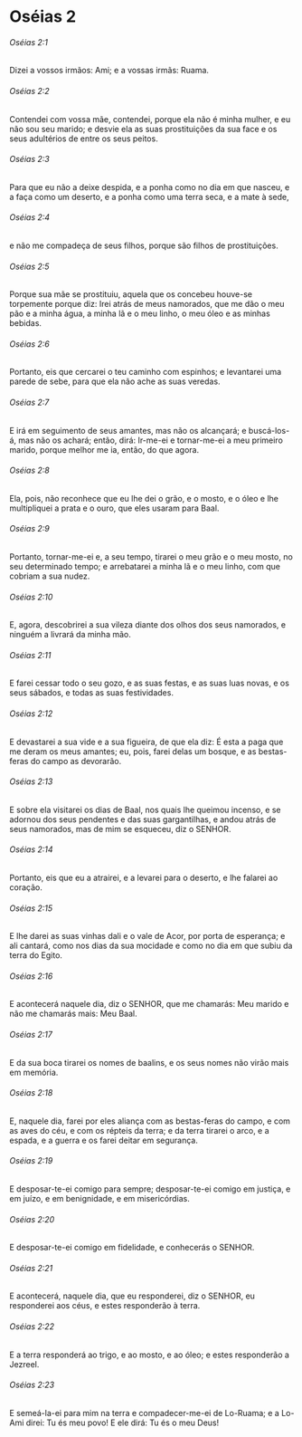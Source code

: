 # Oséias 2

###### Oséias 2:1

Dizei a vossos irmãos: Ami; e a vossas irmãs: Ruama.

###### Oséias 2:2

Contendei com vossa mãe, contendei, porque ela não é minha mulher, e eu não sou seu marido; e desvie ela as suas prostituições da sua face e os seus adultérios de entre os seus peitos.

###### Oséias 2:3

Para que eu não a deixe despida, e a ponha como no dia em que nasceu, e a faça como um deserto, e a ponha como uma terra seca, e a mate à sede,

###### Oséias 2:4

e não me compadeça de seus filhos, porque são filhos de prostituições.

###### Oséias 2:5

Porque sua mãe se prostituiu, aquela que os concebeu houve-se torpemente porque diz: Irei atrás de meus namorados, que me dão o meu pão e a minha água, a minha lã e o meu linho, o meu óleo e as minhas bebidas.

###### Oséias 2:6

Portanto, eis que cercarei o teu caminho com espinhos; e levantarei uma parede de sebe, para que ela não ache as suas veredas.

###### Oséias 2:7

E irá em seguimento de seus amantes, mas não os alcançará; e buscá-los-á, mas não os achará; então, dirá: Ir-me-ei e tornar-me-ei a meu primeiro marido, porque melhor me ia, então, do que agora.

###### Oséias 2:8

Ela, pois, não reconhece que eu lhe dei o grão, e o mosto, e o óleo e lhe multipliquei a prata e o ouro, que eles usaram para Baal.

###### Oséias 2:9

Portanto, tornar-me-ei e, a seu tempo, tirarei o meu grão e o meu mosto, no seu determinado tempo; e arrebatarei a minha lã e o meu linho, com que cobriam a sua nudez.

###### Oséias 2:10

E, agora, descobrirei a sua vileza diante dos olhos dos seus namorados, e ninguém a livrará da minha mão.

###### Oséias 2:11

E farei cessar todo o seu gozo, e as suas festas, e as suas luas novas, e os seus sábados, e todas as suas festividades.

###### Oséias 2:12

E devastarei a sua vide e a sua figueira, de que ela diz: É esta a paga que me deram os meus amantes; eu, pois, farei delas um bosque, e as bestas-feras do campo as devorarão.

###### Oséias 2:13

E sobre ela visitarei os dias de Baal, nos quais lhe queimou incenso, e se adornou dos seus pendentes e das suas gargantilhas, e andou atrás de seus namorados, mas de mim se esqueceu, diz o SENHOR.

###### Oséias 2:14

Portanto, eis que eu a atrairei, e a levarei para o deserto, e lhe falarei ao coração.

###### Oséias 2:15

E lhe darei as suas vinhas dali e o vale de Acor, por porta de esperança; e ali cantará, como nos dias da sua mocidade e como no dia em que subiu da terra do Egito.

###### Oséias 2:16

E acontecerá naquele dia, diz o SENHOR, que me chamarás: Meu marido e não me chamarás mais: Meu Baal.

###### Oséias 2:17

E da sua boca tirarei os nomes de baalins, e os seus nomes não virão mais em memória.

###### Oséias 2:18

E, naquele dia, farei por eles aliança com as bestas-feras do campo, e com as aves do céu, e com os répteis da terra; e da terra tirarei o arco, e a espada, e a guerra e os farei deitar em segurança.

###### Oséias 2:19

E desposar-te-ei comigo para sempre; desposar-te-ei comigo em justiça, e em juízo, e em benignidade, e em misericórdias.

###### Oséias 2:20

E desposar-te-ei comigo em fidelidade, e conhecerás o SENHOR.

###### Oséias 2:21

E acontecerá, naquele dia, que eu responderei, diz o SENHOR, eu responderei aos céus, e estes responderão à terra.

###### Oséias 2:22

E a terra responderá ao trigo, e ao mosto, e ao óleo; e estes responderão a Jezreel.

###### Oséias 2:23

E semeá-la-ei para mim na terra e compadecer-me-ei de Lo-Ruama; e a Lo-Ami direi: Tu és meu povo! E ele dirá: Tu és o meu Deus!

